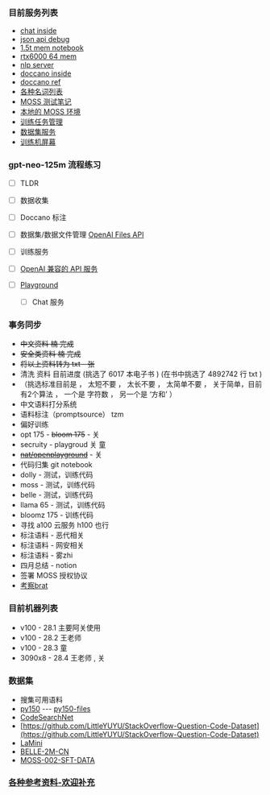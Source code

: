 ### 目前服务列表

* [chat inside ](https://c.tibok.org)
* [json api debug](https://j.tibok.org)
* [1.5t mem notebook](http://10.254.28.2:8888/)
* [rtx6000 64 mem](http://10.254.28.2:9999)
* [nlp server](http://10.254.28.2:5000/)
* [doccano inside](http://10.254.28.2:8000)
* [doccano ref](https://hub.docker.com/r/doccano/doccano)
* [各种名词列表](noun.md)
* [MOSS 测试笔记](moss.md)
* [本地的 MOSS 环境](moss_on_3090.md)
* [训练任务管理](http://tt.metiy.xyz:7799/)
* [数据集服务](http://10.254.28.4:9000/)
* [训练机屏幕](https://tame-abrasive-taste.glitch.me)

###  gpt-neo-125m 流程练习

- [ ] TLDR

- [ ] 数据收集
- [ ] Doccano 标注
- [ ] 数据集/数据文件管理 [OpenAI Files API](https://platform.openai.com/docs/api-reference/files)
- [ ] 训练服务
- [ ] [OpenAI 兼容的 API 服务](https://platform.openai.com/docs/api-reference/introduction)
- [ ] [Playground](https://github.com/nat/openplayground)
    - [ ] Chat 服务




### 事务同步
* ~~中文资料  楠 完成~~
* ~~安全类资料  楠 完成~~
* ~~将以上资料转为 txt - 张~~
* 清洗 资料  目前进度 (挑选了 6017 本电子书 ) (在书中挑选了 4892742 行 txt )
* （挑选标准目前是 ， 太短不要 ， 太长不要 ， 太简单不要 ， 关于简单，目前有2个算法  ， 一个是 字符数 ， 另一个是 ‘方和’ ）
* 中文语料打分系统
* 语料标注（promptsource） tzm
* 偏好训练
* opt 175 - ~~bloom 175~~ - 关
* secruity - playgroud 关 童 
* ~~[nat/openplayground](https://github.com/nat/openplayground)~~ - 关
* 代码归集 git notebook
* dolly - 测试，训练代码
* moss - 测试，训练代码
* belle - 测试，训练代码
* llama 65 - 测试，训练代码
* bloomz 175 - 训练代码
* 寻找 a100 云服务 h100 也行
* 标注语料 - 恶代相关
* 标注语料 - 网安相关
* 标注语料 - 雾zhi
* 四月总结 - notion
* 签署 MOSS 授权协议
* [考察brat](http://brat.nlplab.org/index.html)

### 目前机器列表

* v100 - 28.1  主要阿关使用
* v100 - 28.2  王老师
* v100 - 28.3  童
* 3090x8 - 28.4  王老师 , 关

### 数据集 
* 搜集可用语料
* [py150](https://www.sri.inf.ethz.ch/py150)  --- [py150-files](http://files.srl.inf.ethz.ch/data/py150_files.tar.gz)
* [CodeSearchNet](https://github.com/github/CodeSearchNet)
* [https://github.com/LittleYUYU/StackOverflow-Question-Code-Dataset](https://github.com/LittleYUYU/StackOverflow-Question-Code-Dataset)
* [LaMini](https://huggingface.co/datasets/MBZUAI/LaMini-instruction)
* [BELLE-2M-CN](https://huggingface.co/datasets/BelleGroup/train_2M_CN)
* [MOSS-002-SFT-DATA](https://huggingface.co/datasets/fnlp/moss-002-sft-data)

### [各种参考资料-欢迎补充](ref.md)
